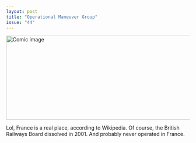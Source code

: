 ```yaml
---
layout: post
title: "Operational Maneuver Group"
issue: "44"
---
```

<img src="{{ site.url }}/comics/44.png" title="At last, I have tracked down the elusive guest0185!" alt="Comic image" width="780px" height="230px"/>

Lol, France is a real place, according to Wikipedia.  Of course, the British Railways Board dissolved in 2001.  And probably never operated in France.